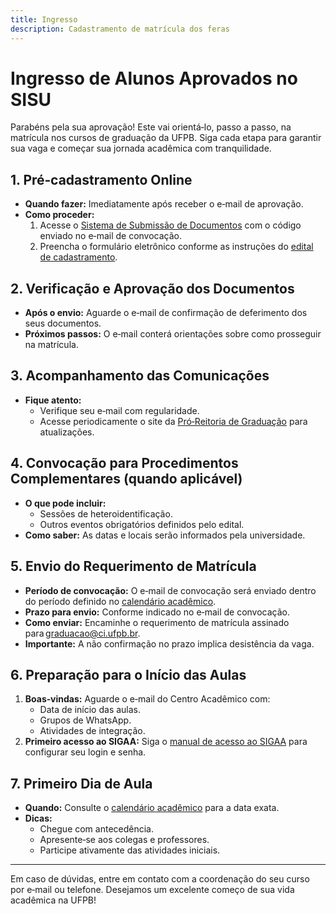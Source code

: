 ```yaml
---
title: Ingresso
description: Cadastramento de matrícula dos feras
---
```


# Ingresso de Alunos Aprovados no SISU

Parabéns pela sua aprovação! Este vai orientá‑lo, passo a passo, na matrícula nos cursos de graduação da UFPB. Siga cada etapa para garantir sua vaga e começar sua jornada acadêmica com tranquilidade.

## 1. Pré‑cadastramento Online

- **Quando fazer:** Imediatamente após receber o e‑mail de aprovação.  
- **Como proceder:**  
  1. Acesse o [Sistema de Submissão de Documentos](https://conhecimento.sti.ufpb.br/books/submissao-de-documentos/page/submissao-de-documentos-do-candidato) com o código enviado no e‑mail de convocação.  
  2. Preencha o formulário eletrônico conforme as instruções do [edital de cadastramento](http://www.prg.ufpb.br/).  

## 2. Verificação e Aprovação dos Documentos

- **Após o envio:** Aguarde o e‑mail de confirmação de deferimento dos seus documentos.  
- **Próximos passos:** O e‑mail conterá orientações sobre como prosseguir na matrícula.

## 3. Acompanhamento das Comunicações

- **Fique atento:**  
  - Verifique seu e‑mail com regularidade.  
  - Acesse periodicamente o site da [Pró‑Reitoria de Graduação](http://www.prg.ufpb.br/) para atualizações.

## 4. Convocação para Procedimentos Complementares (quando aplicável)

- **O que pode incluir:**  
  - Sessões de heteroidentificação.  
  - Outros eventos obrigatórios definidos pelo edital.  
- **Como saber:** As datas e locais serão informados pela universidade.

## 5. Envio do Requerimento de Matrícula

- **Período de convocação:** O e‑mail de convocação será enviado dentro do período definido no [calendário acadêmico](https://www.prg.ufpb.br/prg/codesc/documentos/calendario-academico/).  
- **Prazo para envio:** Conforme indicado no e‑mail de convocação.  
- **Como enviar:** Encaminhe o requerimento de matrícula assinado para graduacao@ci.ufpb.br.  
- **Importante:** A não confirmação no prazo implica desistência da vaga.

## 6. Preparação para o Início das Aulas

1. **Boas‑vindas:** Aguarde o e‑mail do Centro Acadêmico com:  
   - Data de início das aulas.  
   - Grupos de WhatsApp.  
   - Atividades de integração.  
2. **Primeiro acesso ao SIGAA:** Siga o [manual de acesso ao SIGAA](https://conhecimento.sti.ufpb.br/books/acesso-aos-sistemas-sig-manual/page/manual-de-acesso-ao-sigaa-discente) para configurar seu login e senha.

## 7. Primeiro Dia de Aula

- **Quando:** Consulte o [calendário acadêmico](https://www.prg.ufpb.br/prg/codesc/documentos/calendario-academico/) para a data exata.  
- **Dicas:**  
  - Chegue com antecedência.  
  - Apresente‑se aos colegas e professores.  
  - Participe ativamente das atividades iniciais.

---

Em caso de dúvidas, entre em contato com a coordenação do seu curso por e‑mail ou telefone. Desejamos um excelente começo de sua vida acadêmica na UFPB!  
